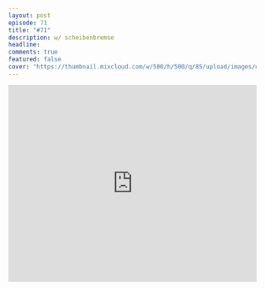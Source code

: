 ```yaml
---
layout: post
episode: 71
title: "#71"
description: w/ scheibenbremse
headline:
comments: true  
featured: false
cover: "https://thumbnail.mixcloud.com/w/500/h/500/q/85/upload/images/extaudio/85976aeb-a928-4523-9b28-f04b750746fc.jpg"
---
```


<iframe width="100%" height="400" src="https://www.mixcloud.com/widget/iframe/?feed=https%3A%2F%2Fwww.mixcloud.com%2Fsoulhealingradio%2F71%2F&light=1" frameborder="0"></iframe>
